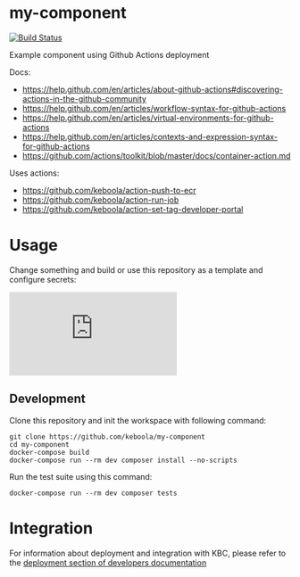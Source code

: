 # my-component

[![Build Status](https://travis-ci.com/keboola/my-component.svg?branch=master)](https://travis-ci.com/keboola/my-component)

Example component using Github Actions deployment

Docs:
- https://help.github.com/en/articles/about-github-actions#discovering-actions-in-the-github-community
- https://help.github.com/en/articles/workflow-syntax-for-github-actions
- https://help.github.com/en/articles/virtual-environments-for-github-actions
- https://help.github.com/en/articles/contexts-and-expression-syntax-for-github-actions
- https://github.com/actions/toolkit/blob/master/docs/container-action.md

Uses actions:
- https://github.com/keboola/action-push-to-ecr
- https://github.com/keboola/action-run-job
- https://github.com/keboola/action-set-tag-developer-portal

# Usage

Change something and build or use this repository as a template and configure secrets:

![](https://github.com/keboola/actions-example/blob/master/README.md)

## Development
 
Clone this repository and init the workspace with following command:

```
git clone https://github.com/keboola/my-component
cd my-component
docker-compose build
docker-compose run --rm dev composer install --no-scripts
```

Run the test suite using this command:

```
docker-compose run --rm dev composer tests
```
 
# Integration

For information about deployment and integration with KBC, please refer to the [deployment section of developers documentation](https://developers.keboola.com/extend/component/deployment/) 
